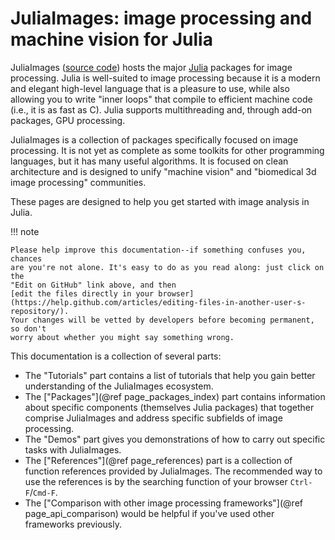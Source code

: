 # JuliaImages: image processing and machine vision for Julia

JuliaImages ([source code](https://github.com/JuliaImages)) hosts the
major [Julia](http://julialang.org/) packages for image processing.
Julia is well-suited to image processing because it is a modern and
elegant high-level language that is a pleasure to use, while also
allowing you to write "inner loops" that compile to efficient machine
code (i.e., it is as fast as C).  Julia supports multithreading and,
through add-on packages, GPU processing.

JuliaImages is a collection of packages specifically focused on image
processing.  It is not yet as complete as some toolkits for other
programming languages, but it has many useful algorithms.  It is
focused on clean architecture and is designed to unify "machine
vision" and "biomedical 3d image processing" communities.

These pages are designed to help you get started with image analysis
in Julia.

!!! note

    Please help improve this documentation--if something confuses you, chances
    are you're not alone. It's easy to do as you read along: just click on the
    "Edit on GitHub" link above, and then
    [edit the files directly in your browser](https://help.github.com/articles/editing-files-in-another-user-s-repository/).
    Your changes will be vetted by developers before becoming permanent, so don't
    worry about whether you might say something wrong.

This documentation is a collection of several parts:

* The "Tutorials" part contains a list of tutorials that help you gain better understanding of the JuliaImages
  ecosystem.
* The ["Packages"](@ref page_packages_index) part contains information about specific components (themselves
  Julia packages) that together comprise JuliaImages and address specific subfields of image processing.
* The "Demos" part gives you demonstrations of how to carry out specific tasks with JuliaImages.
* The ["References"](@ref page_references) part is a collection of function references provided by JuliaImages.
  The recommended way to use the references is by the searching function of your browser `Ctrl-F`/`Cmd-F`.
* The ["Comparison with other image processing frameworks"](@ref page_api_comparison) would be helpful
  if you've used other frameworks previously.
